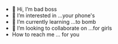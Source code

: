 - 👋 Hi, I’m bad boss
- 👀 I’m interested in ...your phone's
- 🌱 I’m currently learning ...to bomb
- 💞️ I’m looking to collaborate on ...for girls
-  How to reach me ... for you

<!---
Darkkillar/Darkkillar is a ✨ special ✨ repository because its `README.md` (this file) appears on your GitHub profile.
You can click the Preview link to take a look at your changes.
--->
